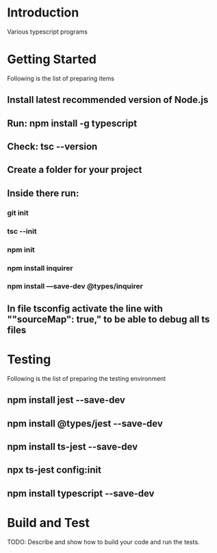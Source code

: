 # Introduction 
Various typescript programs 

# Getting Started
Following is the list of preparing items
## Install latest recommended version of Node.js
## Run: npm install -g typescript
## Check: tsc --version
## Create a folder for your project
## Inside there run:
### git init
### tsc --init
### npm init
### npm install inquirer
### npm install ––save-dev @types/inquirer
## In file tsconfig activate the line with ""sourceMap": true," to be able to debug all ts files

# Testing
Following is the list of preparing the testing environment
## npm install jest --save-dev
## npm install @types/jest --save-dev
## npm install ts-jest --save-dev
## npx ts-jest config:init
## npm install typescript --save-dev

# Build and Test
TODO: Describe and show how to build your code and run the tests. 
